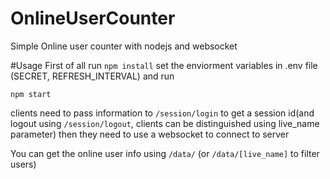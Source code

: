 # OnlineUserCounter
Simple Online user counter with nodejs and websocket


#Usage
First of all run `npm install`
set the enviorment variables in .env file (SECRET, REFRESH_INTERVAL) and run
```
npm start
```

clients need to pass information to `/session/login` to get a session id(and logout using `/session/logout`, clients can be distinguished using live_name parameter)
then they need to use a websocket to connect to server

You can get the online user info using `/data/` (or `/data/[live_name]` to filter users)
